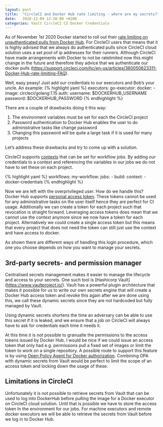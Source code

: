 ```yaml
---
layout: post
title:  "CircleCI and Docker Hub rate limiting - where are my secrets?"
date:   2020-12-09 12:38:00 +0200
categories: Vault CircleCI CI Docker Credentials
---
```

As of November 1st 2020 Docker started to roll out their [rate limiting on unauthenticated pulls from Docker Hub](https://www.docker.com/increase-rate-limits). For CircleCI users that means that it is highly advised that we always do authenticated pulls since CircleCI cloud solution uses a set pool of ip addresses for their runners. Although CircleCI have made arrangements with Docker to not be ratelimited now this might change in the future and therefore they advice that we authenticate our docker pulls (https://support.circleci.com/hc/en-us/articles/360050623311-Docker-Hub-rate-limiting-FAQ).

Well, easy peasy! Just add our credentials to our executors and Bob’s your uncle. An example:
{% highlight yaml %}
executors:
  go-executor:
    docker:
      - image: circleci/golang:1.15
	  auth:
      username: $DOCKERHUB_USERNAME
		  password: $DOCKERHUB_PASSWORD
{% endhighlight %}

There are a couple of drawbacks doing it this way:

1. The environment variables must be set for each the CircleCI project
1. Password authentication to Docker Hub enables the user to do administrative tasks like change password
1. Changing this password will be quite a large task if it is used for many projects

Let’s address these drawbacks and try to come up with a solution.

CircleCI supports [contexts](https://circleci.com/docs/2.0/contexts/) that can be set for workflow jobs. By adding our credentials to a context and referencing the variables in our jobs we do not have to set these on each project.

{% highlight yaml %}
workflows:
  my-workflow:
    jobs:
      - build:
          context:
            - docker-credentials
{% endhighlight %}

Now we are left with the overprivileged user. How do we handle this? Docker Hub supports [personal access token](https://www.docker.com/blog/docker-hub-new-personal-access-tokens/). These tokens cannot be used for any administrative tasks on the user itself hence they are perfect for CI usage. Additionally we can create a token for each project such that revocation is straight forward. Leveraging access tokens does mean that we cannot use the context anymore since we now have a token for each project. Alternatively we could create a single access token but this means that every project that does not need the token can still just use the context and have access to docker.

As shown there are different ways of handling this login procedure, which one you choose depends on how you want to manage your secrets.

## 3rd-party secrets- and permission manager

Centralised secrets management makes it easier to manage the lifecycle and access to your secrets. One such tool is [Hashicorp Vault] (https://www.vaultproject.io/). Vault has a powerful plugin architecture that makes it possible for us to write our own secrets engine that will create a Docker Hub access token and revoke this again after we are done using this, we call these dynamic secrets since they are not hardcoded but fully managed by Vault.

Using dynamic secrets shortens the time an adversary can be able to use this secret if it is leaked, and we ensure that a job on CircleCI will always have to ask for credentials each time it needs it.

At this time it is not possible to granualte the permissions to the access tokens issued by Docker Hub. I would be nice if we could issue an access token that only had e.g. permissions pull a fixed set of images or limit the token to work on a single repository. A possible route to support this feature is by using [Open Policy Agent for Docker authorization](https://www.openpolicyagent.org/docs/latest/docker-authorization/). Combining OPA with dynamic secrets from Vault would be perfect to limit the scope of an access token and locking down the usage of these.

## Limitations in CircleCI

Unfortunately it is not possible to retrieve secrets from Vault that can be used to log into DockerHub before pulling the image for a Docker executor on CircleCI cloud solution. Until that is possible we have to store the access token In the environment for our jobs. For machine executors and remote docker executors we will be able to retrieve the secrets from Vault before we log in to Docker Hub.
